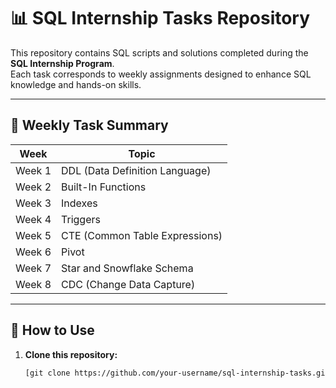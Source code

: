 # 📊 SQL Internship Tasks Repository

This repository contains SQL scripts and solutions completed during the **SQL Internship Program**.  
Each task corresponds to weekly assignments designed to enhance SQL knowledge and hands-on skills.

---

## 📑 Weekly Task Summary  

| Week | Topic |
|------|-----------------------------|
| Week 1 | DDL (Data Definition Language) |
| Week 2 | Built-In Functions |
| Week 3 | Indexes |
| Week 4 | Triggers |
| Week 5 | CTE (Common Table Expressions) |
| Week 6 | Pivot |
| Week 7 | Star and Snowflake Schema |
| Week 8 | CDC (Change Data Capture) |

---

## 🚀 How to Use  

1. **Clone this repository:**  
   ```bash
   [git clone https://github.com/your-username/sql-internship-tasks.git](https://github.com/TechnoAceX/SQL_Tasks.git)
